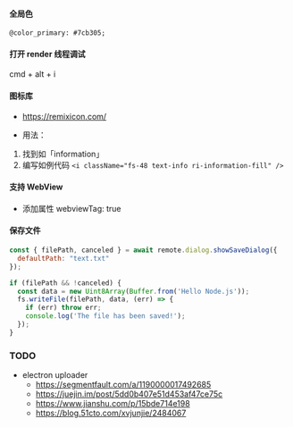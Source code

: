 #### 全局色
`@color_primary: #7cb305;`

#### 打开 render 线程调试
cmd + alt + i

#### 图标库
- https://remixicon.com/

- 用法：
1. 找到如「information」
2. 编写如例代码 `<i className="fs-48 text-info ri-information-fill" />`

#### 支持 WebView
- 添加属性 webviewTag: true

#### 保存文件
```js
const { filePath, canceled } = await remote.dialog.showSaveDialog({
  defaultPath: "text.txt"
});

if (filePath && !canceled) {
  const data = new Uint8Array(Buffer.from('Hello Node.js'));
  fs.writeFile(filePath, data, (err) => {
    if (err) throw err;
    console.log('The file has been saved!');
  });
}
```

### TODO
- electron uploader
    - https://segmentfault.com/a/1190000017492685
    - https://juejin.im/post/5dd0b407e51d453af47ce75c
    - https://www.jianshu.com/p/15bde714e198
    - https://blog.51cto.com/xvjunjie/2484067

